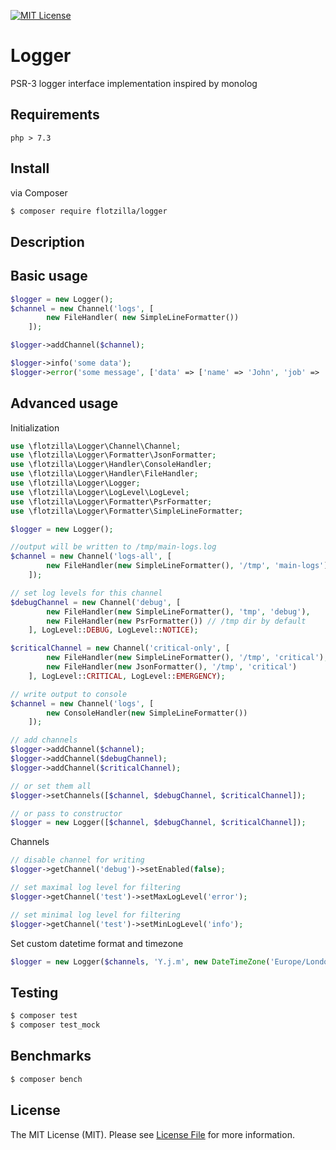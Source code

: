 [![MIT License][license-shield]][license-url]

# Logger
PSR-3 logger interface implementation inspired by monolog

## Requirements

`php > 7.3`

## Install
via Composer

```bash
$ composer require flotzilla/logger
```

## Description

## Basic usage
```php
$logger = new Logger();
$channel = new Channel('logs', [
        new FileHandler( new SimpleLineFormatter())
    ]);

$logger->addChannel($channel);

$logger->info('some data');
$logger->error('some message', ['data' => ['name' => 'John', 'job' => 'night watcher']]);
```

## Advanced usage

Initialization
```php
use \flotzilla\Logger\Channel\Channel;
use \flotzilla\Logger\Formatter\JsonFormatter;
use \flotzilla\Logger\Handler\ConsoleHandler;
use \flotzilla\Logger\Handler\FileHandler;
use \flotzilla\Logger\Logger;
use \flotzilla\Logger\LogLevel\LogLevel;
use \flotzilla\Logger\Formatter\PsrFormatter;
use \flotzilla\Logger\Formatter\SimpleLineFormatter;

$logger = new Logger();

//output will be written to /tmp/main-logs.log
$channel = new Channel('logs-all', [
        new FileHandler(new SimpleLineFormatter(), '/tmp', 'main-logs')
    ]);

// set log levels for this channel
$debugChannel = new Channel('debug', [
        new FileHandler(new SimpleLineFormatter(), 'tmp', 'debug'),
        new FileHandler(new PsrFormatter()) // /tmp dir by default
    ], LogLevel::DEBUG, LogLevel::NOTICE);

$criticalChannel = new Channel('critical-only', [
        new FileHandler(new SimpleLineFormatter(), '/tmp', 'critical'),
        new FileHandler(new JsonFormatter(), '/tmp', 'critical')
    ], LogLevel::CRITICAL, LogLevel::EMERGENCY);

// write output to console
$channel = new Channel('logs', [
        new ConsoleHandler(new SimpleLineFormatter())
    ]);

// add channels 
$logger->addChannel($channel);
$logger->addChannel($debugChannel);
$logger->addChannel($criticalChannel);

// or set them all 
$logger->setChannels([$channel, $debugChannel, $criticalChannel]);

// or pass to constructor
$logger = new Logger([$channel, $debugChannel, $criticalChannel]);
```

Channels
```php
// disable channel for writing 
$logger->getChannel('debug')->setEnabled(false);

// set maximal log level for filtering
$logger->getChannel('test')->setMaxLogLevel('error');

// set minimal log level for filtering
$logger->getChannel('test')->setMinLogLevel('info');
```

Set custom datetime format and timezone
```php
$logger = new Logger($channels, 'Y.j.m', new DateTimeZone('Europe/London'));
```

## Testing

```bash
$ composer test
$ composer test_mock
```

## Benchmarks
```bash
$ composer bench
```

## License

The MIT License (MIT). Please see [License File](https://github.com/flotzilla/logger/blob/master/LICENCE.md) for more information.

[license-shield]: https://img.shields.io/github/license/othneildrew/Best-README-Template.svg?style=flat-square
[license-url]: https://github.com/flotzilla/container/blob/master/LICENCE.md
